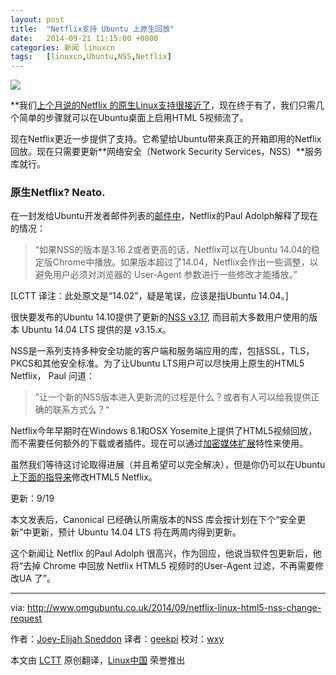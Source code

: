 ```yaml
---
layout: post
title:	"Netflix支持 Ubuntu 上原生回放"
date:	2014-09-21 11:15:00 +0800 
categories:	新闻 linuxcn 
tags:	[linuxcn,Ubuntu,NSS,Netflix]
---
```



![](/Asserts/Images//attachment/album/201409/20/231711qd55n52oo5x2zs52.jpg)


\*\*我们[上个月说的Netflix 的原生Linux支持很接近了](http://www.omgubuntu.co.uk/2014/08/netflix-linux-html5-support-plugins)，现在终于有了，我们只需几个简单的步骤就可以在Ubuntu桌面上启用HTML 5视频流了。


现在Netflix更近一步提供了支持。它希望给Ubuntu带来真正的开箱即用的Netflix回放。现在只需要更新**网络安全（Network Security Services，NSS）**服务库就行。


### 原生Netflix? Neato.


在一封发给Ubuntu开发者邮件列表的[邮件中](https://lists.ubuntu.com/archives/ubuntu-devel-discuss/2014-September/015048.html)，Netflix的Paul Adolph解释了现在的情况：



> 
> “如果NSS的版本是3.16.2或者更高的话，Netflix可以在Ubuntu 14.04的稳定版Chrome中播放。如果版本超过了14.04，Netflix会作出一些调整，以避免用户必须对浏览器的 User-Agent 参数进行一些修改才能播放。”
> 
> 
> 


[LCTT 译注：此处原文是“14.02”，疑是笔误，应该是指Ubuntu 14.04。]


很快要发布的Ubuntu 14.10提供了更新的[NSS v3.17](https://developer.mozilla.org/en-US/docs/Mozilla/Projects/NSS/NSS_3.17_release_notes), 而目前大多数用户使用的版本 Ubuntu 14.04 LTS 提供的是 v3.15.x。


NSS是一系列支持多种安全功能的客户端和服务端应用的库，包括SSL，TLS，PKCS和其他安全标准。为了让Ubuntu LTS用户可以尽快用上原生的HTML5 Netflix， Paul 问道：



> 
> ”让一个新的NSS版本进入更新流的过程是什么？或者有人可以给我提供正确的联系方式么？“
> 
> 
> 


Netflix今年早期时在Windows 8.1和OSX Yosemite上提供了HTML5视频回放，而不需要任何额外的下载或者插件。现在可以通过[加密媒体扩展](http://en.wikipedia.org/wiki/Encrypted_Media_Extensions)特性来使用。


虽然我们等待这讨论取得进展（并且希望可以完全解决），但是你仍可以在Ubuntu上[下面的指导来](http://www.omgubuntu.co.uk/2014/08/netflix-linux-html5-support-plugins)修改HTML5 Netflix。


更新：9/19


本文发表后，Canonical 已经确认所需版本的NSS 库会按计划在下个“安全更新”中更新，预计 Ubuntu 14.04 LTS 将在两周内得到更新。


这个新闻让 Netflix 的Paul Adolph 很高兴，作为回应，他说当软件包更新后，他将“去掉 Chrome 中回放 Netflix HTML5 视频时的User-Agent 过滤，不再需要修改UA 了”。




---


via: <http://www.omgubuntu.co.uk/2014/09/netflix-linux-html5-nss-change-request>


作者：[Joey-Elijah Sneddon](https://plus.google.com/117485690627814051450/?rel=author) 译者：[geekpi](https://github.com/geekpi) 校对：[wxy](https://github.com/wxy)


本文由 [LCTT](https://github.com/LCTT/TranslateProject) 原创翻译，[Linux中国](http://linux.cn/) 荣誉推出
